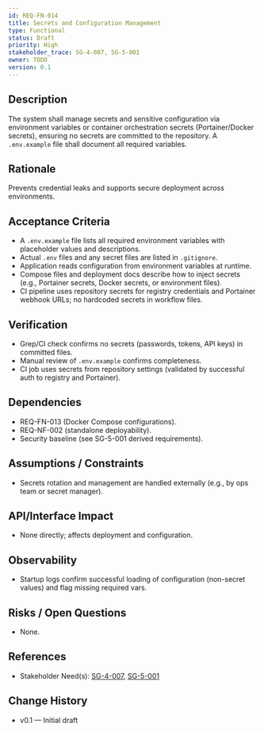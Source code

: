```yaml
---
id: REQ-FN-014
title: Secrets and Configuration Management
type: Functional
status: Draft
priority: High
stakeholder_trace: SG-4-007, SG-5-001
owner: TODO
version: 0.1
---
```


## Description
The system shall manage secrets and sensitive configuration via environment variables or container orchestration secrets (Portainer/Docker secrets), ensuring no secrets are committed to the repository. A `.env.example` file shall document all required variables.

## Rationale
Prevents credential leaks and supports secure deployment across environments.

## Acceptance Criteria
- A `.env.example` file lists all required environment variables with placeholder values and descriptions.
- Actual `.env` files and any secret files are listed in `.gitignore`.
- Application reads configuration from environment variables at runtime.
- Compose files and deployment docs describe how to inject secrets (e.g., Portainer secrets, Docker secrets, or environment files).
- CI pipeline uses repository secrets for registry credentials and Portainer webhook URLs; no hardcoded secrets in workflow files.

## Verification
- Grep/CI check confirms no secrets (passwords, tokens, API keys) in committed files.
- Manual review of `.env.example` confirms completeness.
- CI job uses secrets from repository settings (validated by successful auth to registry and Portainer).

## Dependencies
- REQ-FN-013 (Docker Compose configurations).
- REQ-NF-002 (standalone deployability).
- Security baseline (see SG-5-001 derived requirements).

## Assumptions / Constraints
- Secrets rotation and management are handled externally (e.g., by ops team or secret manager).

## API/Interface Impact
- None directly; affects deployment and configuration.

## Observability
- Startup logs confirm successful loading of configuration (non-secret values) and flag missing required vars.

## Risks / Open Questions
- None.

## References
- Stakeholder Need(s): [SG-4-007](../strs-needs/SG-4-007.md), [SG-5-001](../strs-needs/SG-5-001.md)

## Change History
- v0.1 — Initial draft

